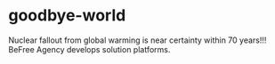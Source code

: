 # goodbye-world
Nuclear fallout from global warming is near certainty within 70 years!!!  BeFree Agency develops solution platforms.
